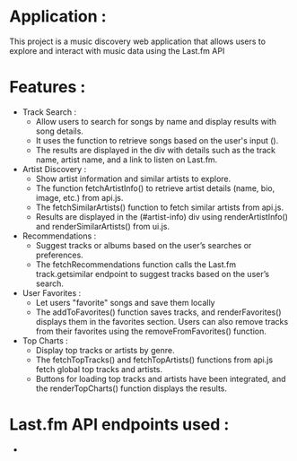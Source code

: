 # Application : 
This project is a music discovery web application that allows users to explore and interact with music data using the Last.fm API
# Features : 
- Track Search :
  * Allow users to search for songs by name and display results with song details.
  *  It uses the  function to retrieve songs based on the user's input (). 
  * The results are displayed in the  div with details such as the track name, artist name, and a link to listen on Last.fm.
- Artist Discovery : 
  * Show artist information and similar artists to explore.
  * The  function fetchArtistInfo() to retrieve artist details (name, bio, image, etc.) from api.js.
  * The fetchSimilarArtists() function to fetch similar artists from api.js.
  * Results are displayed in the (#artist-info) div using renderArtistInfo()  and renderSimilarArtists() from ui.js.
- Recommendations : 
  * Suggest tracks or albums based on the user’s searches or preferences.
  * The fetchRecommendations function calls the Last.fm track.getsimilar endpoint to suggest tracks based on the user’s search.
- User Favorites :
  * Let users "favorite" songs and save them locally
  * The addToFavorites() function saves tracks, and renderFavorites() displays them in the favorites section.
  Users can also remove tracks from their favorites using the removeFromFavorites() function.
- Top Charts : 
  * Display top tracks or artists by genre.
  * The fetchTopTracks() and fetchTopArtists() functions from api.js fetch global top tracks and artists.
  * Buttons for loading top tracks and artists have been integrated, and the renderTopCharts() function displays the results.

# Last.fm API endpoints used :
- 
